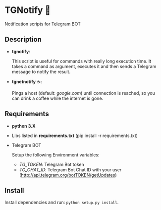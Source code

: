 # TGNotify :love_letter:

Notification scripts for Telegram BOT

## Description

- **tgnotify**:

  This script is useful for commands with really long execution time.
  It takes a command as argument, executes it and then sends a Telegram message to notify the result.
  
 - **tgnetnotify** :coffee::
 
    Pings a host (default: *google.com*) until connection is reached, so you can drink a coffee while the internet is gone.

## Requirements

- **python 3.X**
- Libs listed in **requirements.txt** (pip install -r requirements.txt)
- Telegram BOT

  Setup the following Environment variables:
    - *TG_TOKEN*:  Telegram Bot token
    - *TG_CHAT_ID*:  Telegram Bot Chat ID with your user (http://api.telegram.org/botTOKEN/getUpdates)

## Install

Install dependencies and run: `python setup.py install`.
